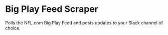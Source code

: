 # Big Play Feed Scraper

Polls the NFL.com Big Play Feed and posts updates to your Slack channel of choice.

